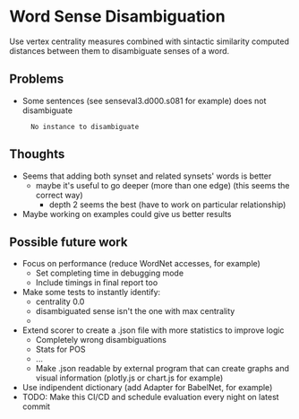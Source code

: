 # Word Sense Disambiguation

Use vertex centrality measures combined with sintactic similarity computed distances between them to disambiguate senses of a word.

## Problems
* Some sentences (see senseval3.d000.s081 for example) does not disambiguate

		No instance to disambiguate

## Thoughts
* Seems that adding both synset and related synsets' words is better
	* maybe it's useful to go deeper (more than one edge) (this seems the correct way)
		* depth 2 seems the best (have to work on particular relationship)
* Maybe working on examples could give us better results

## Possible future work
* Focus on performance (reduce WordNet accesses, for example)
	* Set completing time in debugging mode
	* Include timings in final report too
* Make some tests to instantly identify:		
	* centrality 0.0
	* disambiguated sense isn't the one with max centrality
	* 
* Extend scorer to create a .json file with more statistics to improve logic
	* Completely wrong disambiguations
	* Stats for POS
	* ...
	* Make .json readable by external program that can create graphs and visual information (plotly.js or chart.js for example)
* Use indipendent dictionary (add Adapter for BabelNet, for example)
* TODO: Make this CI/CD and schedule evaluation every night on latest commit
